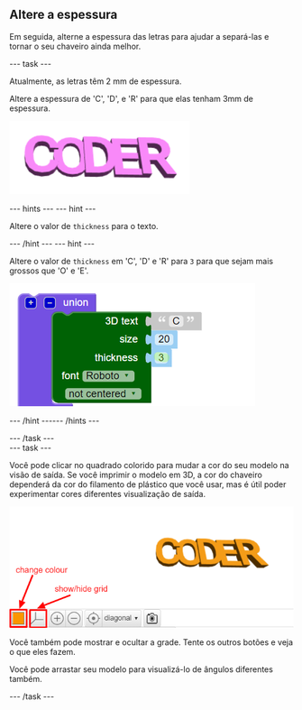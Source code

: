 ## Altere a espessura

Em seguida, alterne a espessura das letras para ajudar a separá-las e tornar o seu chaveiro ainda melhor.

--- task ---

Atualmente, as letras têm 2 mm de espessura.

Altere a espessura de 'C', 'D', e 'R' para que elas tenham 3mm de espessura.

![captura de tela](images/coder-finished.png)

--- hints ---
 --- hint ---

Altere o valor de `thickness` para o texto.

--- /hint --- --- hint ---

Altere o valor de `thickness` em 'C', 'D' e 'R' para `3` para que sejam mais grossos que 'O' e 'E'.

![captura de tela](images/coder-thickness.png)

--- /hint ------ /hints ---

--- /task ---   
--- task ---

Você pode clicar no quadrado colorido para mudar a cor do seu modelo na visão de saída. Se você imprimir o modelo em 3D, a cor do chaveiro dependerá da cor do filamento de plástico que você usar, mas é útil poder experimentar cores diferentes visualização de saída.

![captura de tela](images/coder-colour.png)

Você também pode mostrar e ocultar a grade. Tente os outros botões e veja o que eles fazem.

Você pode arrastar seu modelo para visualizá-lo de ângulos diferentes também.

--- /task ---
